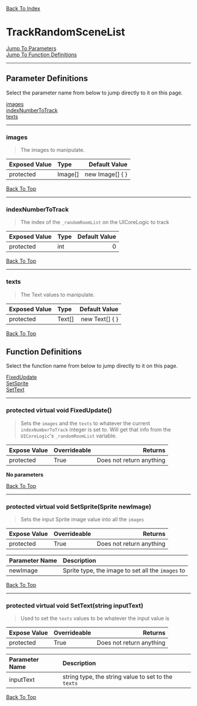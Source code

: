 [Back To Index](../../../index.md)

# TrackRandomSceneList

[Jump To Parameters](#parameter-definitions)<br/>
[Jump To Function Definitions](#functions-definitions)<br/>

--------------------------------------------------------
## Parameter Definitions<a name="parameter-definitions"></a>

Select the parameter name from below to jump directly to it on this page.

[images](#parameter-images)<br>
[indexNumberToTrack](#parameter-indexNumberToTrack)<br>
[texts](#parameter-texts)<br>

------------------
### images<a name="parameter-images"></a>

> The images to manipulate.

| Exposed Value | Type | Default Value |
|:---|:---|---:|
|protected |Image[]|new Image[] { }

[Back To Top](#)

------------------
### indexNumberToTrack<a name="parameter-indexNumberToTrack"></a>

> The index of the `_randomRoomList` on the UICoreLogic to track

| Exposed Value | Type | Default Value |
|:---|:---|---:|
|protected |int|0

[Back To Top](#)

------------------
### texts<a name="parameter-texts"></a>

> The Text values to manipulate.

| Exposed Value | Type | Default Value |
|:---|:---|---:|
|protected |Text[]|new Text[] { }

[Back To Top](#)

## Function Definitions<a name="functions-definitions"></a>

Select the function name from below to jump directly to it on this page.

[FixedUpdate](#FixedUpdate)<br>
[SetSprite](#SetSprite)<br>
[SetText](#SetText)<br>

------------------
### protected virtual void FixedUpdate()<a name="FixedUpdate"></a>

>   Sets the `images` and the `texts` to whatever the current `indexNumberToTrack` integer is set to. Will get that info from the `UICoreLogic`'s `_randomRoomList` variable. 

| Expose Value | Overrideable | Returns |
|:---|:---|---:|
|protected|True|Does not return anything|

**No parameters**

[Back To Top](#)

------------------
### protected virtual void SetSprite(Sprite newImage)<a name="SetSprite"></a>

>   Sets the input Sprite image value into all the `images` 

| Expose Value | Overrideable | Returns |
|:---|:---|---:|
|protected|True|Does not return anything|

| Parameter Name | Description |
|:---|:---|
|newImage|Sprite type, the image to set all the `images` to|

[Back To Top](#)

------------------
### protected virtual void SetText(string inputText)<a name="SetText"></a>

>   Used to set the `texts` values to be whatever the input value is 

| Expose Value | Overrideable | Returns |
|:---|:---|---:|
|protected|True|Does not return anything|

| Parameter Name | Description |
|:---|:---|
|inputText|string type, the string value to set to the `texts`|

[Back To Top](#)

